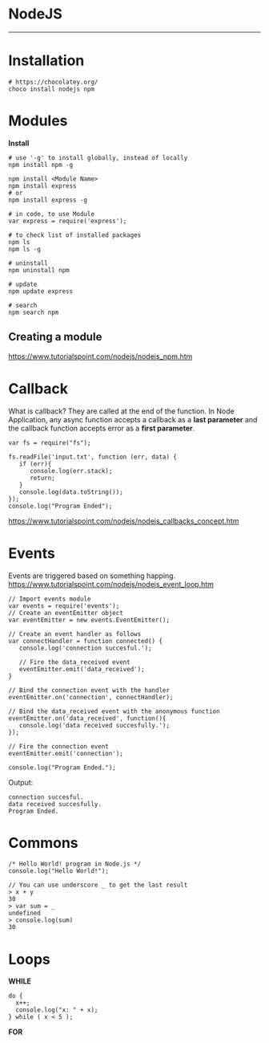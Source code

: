# NodeJS

---

# Installation
```
# https://chocolatey.org/
choco install nodejs npm
```
# Modules
**Install**
```
# use '-g' to install globally, instead of locally
npm install npm -g

npm install <Module Name>
npm install express
# or
npm install express -g

# in code, to use Module
var express = require('express');

# to check list of installed packages
npm ls
npm ls -g

# uninstall
npm uninstall npm

# update
npm update express

# search
npm search npm
```

## Creating a module
<https://www.tutorialspoint.com/nodejs/nodejs_npm.htm>

# Callback
What is callback? They are called at the end of the function.
In Node Application, any async function accepts a callback as a **last parameter** and the callback function accepts error as a **first parameter**.
```nodejs
var fs = require("fs");

fs.readFile('input.txt', function (err, data) {
   if (err){
      console.log(err.stack);
      return;
   }
   console.log(data.toString());
});
console.log("Program Ended");
```
<https://www.tutorialspoint.com/nodejs/nodejs_callbacks_concept.htm>

# Events
Events are triggered based on something happing.
<https://www.tutorialspoint.com/nodejs/nodejs_event_loop.htm>
```nodejs
// Import events module
var events = require('events');
// Create an eventEmitter object
var eventEmitter = new events.EventEmitter();

// Create an event handler as follows
var connectHandler = function connected() {
   console.log('connection succesful.');
  
   // Fire the data_received event
   eventEmitter.emit('data_received');
}

// Bind the connection event with the handler
eventEmitter.on('connection', connectHandler);
 
// Bind the data_received event with the anonymous function
eventEmitter.on('data_received', function(){
   console.log('data received succesfully.');
});

// Fire the connection event
eventEmitter.emit('connection');

console.log("Program Ended.");
```

Output:
```
connection succesful.
data received succesfully.
Program Ended.
```


# Commons
```nodejs
/* Hello World! program in Node.js */
console.log("Hello World!");

// You can use underscore _ to get the last result
> x + y
30
> var sum = _
undefined
> console.log(sum)
30

```

# Loops

**WHILE**
```nodejs
do {
  x++;
  console.log("x: " + x);
} while ( x < 5 );
```
**FOR**